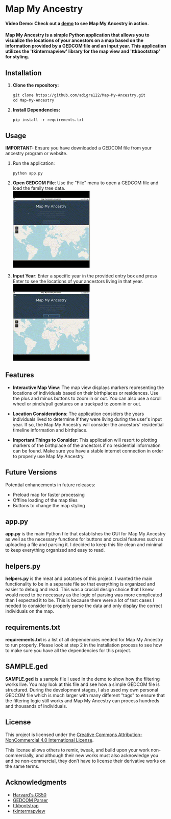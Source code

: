 # Map My Ancestry

#### Video Demo:  Check out a [demo](https://www.youtube.com/watch?v=sEhbF_0cxUU) to see Map My Ancestry in action.

#### Map My Ancestry is a simple Python application that allows you to visualize the locations of your ancestors on a map based on the information provided by a GEDCOM file and an input year. This application utilizes the 'tkintermapview' library for the map view and 'ttkbootstrap' for styling.

## Installation

1. **Clone the repository:**
   
    ```
    git clone https://github.com/adigre122/Map-My-Ancestry.git
    cd Map-My-Ancestry
    ```
    
2. **Install Dependencies:**

    ```
    pip install -r requirements.txt
    ```

## Usage

**IMPORTANT:** Ensure you have downloaded a GEDCOM file from your ancestry program or website.

1. Run the application:

   ```
   python app.py
   ```

2. **Open GEDCOM File**: Use the "File" menu to open a GEDCOM file and load the family tree data. <br>
  ![open file](https://raw.githubusercontent.com/adigre122/Map-My-Ancestry/Version-1/tutorial.gif)

3. **Input Year**: Enter a specific year in the provided entry box and press Enter to see the locations of your ancestors living in that year. <br>
![input year](https://raw.githubusercontent.com/adigre122/Map-My-Ancestry/Version-1/Year%20Input.gif)

## Features
- **Interactive Map View**: The map view displays markers representing the locations of individuals based on their birthplaces or residences. Use the plus and minus buttons to zoom in or out. You can also use a scroll wheel or pinch/pull gestures on a trackpad to zoom in or out.

- **Location Considerations**: The application considers the years individuals lived to determine if they were living during the user's input year. If so, the Map My Ancestry will consider the ancestors' residential timeline information and birthplace.

- **Important Things to Consider**: This application will resort to plotting markers of the birthplace of the ancestors if no residential information can be found. Make sure you have a stable internet connection in order to properly use Map My Ancestry.

## Future Versions

Potential enhancements in future releases:
- Preload map for faster processing
- Offline loading of the map tiles
- Buttons to change the map styling

## app.py

**app.py** is the main Python file that establishes the GUI for Map My Ancestry as well as the necessary functions for buttons and crucial features such as uploading a file and parsing it. I decided to keep this file clean and minimal to keep everything organized and easy to read.

## helpers.py

**helpers.py** is the meat and potatoes of this project. I wanted the main functionality to be in a separate file so that everything is organized and easier to debug and read. This was a crucial design choice that I knew would need to be necessary as the logic of parsing was more complicated than I expected it to be. This is because there were a lot of test cases I needed to consider to properly parse the data and only display the correct individuals on the map.

## requirements.txt

**requirements.txt** is a list of all dependencies needed for Map My Ancestry to run properly. Please look at step 2 in the installation process to see how to make sure you have all the dependencies for this project.

## SAMPLE.ged

**SAMPLE.ged** is a sample file I used in the demo to show how the filtering works live. You may look at this file and see how a simple GEDCOM file is structured. During the development stages, I also used my own personal GEDCOM file which is much larger with many different "tags" to ensure that the filtering logic still works and Map My Ancestry can process hundreds and thousands of individuals.

## License

This project is licensed under the [Creative Commons Attribution-NonCommercial 4.0 International License](https://creativecommons.org/licenses/by-nc/4.0/).

This license allows others to remix, tweak, and build upon your work non-commercially, and although their new works must also acknowledge you and be non-commercial, they don’t have to license their derivative works on the same terms.

## Acknowledgments

- [Harvard's CS50](https://cs50.harvard.edu/x/2023/)
- [GEDCOM Parser](https://gedcom.nickreynke.dev/gedcom/index.html)
- [ttkbootstrap](https://github.com/TkinterTtk/ttkbootstrap)
- [tkintermapview](https://github.com/czq142857/tkintermapview)
